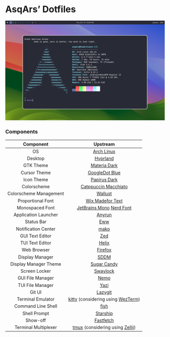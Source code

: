 # AsqArs’ Dotfiles

![Preview](assets/preview.png)

### Components

|       Component        |                                                     Upstream                                                      |
| :--------------------: | :---------------------------------------------------------------------------------------------------------------: |
|           OS           |                                    [Arch Linux](https://github.com/archlinux)                                     |
|        Desktop         |                                  [Hyprland](https://github.com/hyprwm/Hyprland)                                   |
|       GTK Theme        |                              [Materia Dark](https://github.com/nana-4/materia-theme)                              |
|      Cursor Theme      |                             [GoogleDot Blue](https://github.com/ful1e5/Google_Cursor)                             |
|       Icon Theme       |                   [Papirus Dark](https://github.com/PapirusDevelopmentTeam/papirus-icon-theme)                    |
|      Colorscheme       |                         [Catppuccin Macchiato](https://github.com/catppuccin/catppuccin)                          |
| Colorscheme Management |                             [Wallust](https://codeberg.org/explosion-mental/wallust)                              |
|   Proportional Font    |                          [Wix Madefor Text](https://github.com/wix-incubator/wixmadefor)                          |
|    Monospaced Font     | [JetBrains Mono](https://github.com/JetBrains/JetBrainsMono) [Nerd Font](https://github.com/ryanoasis/nerd-fonts) |
|  Application Launcher  |                                    [Anyrun](https://github.com/Kirottu/anyrun)                                    |
|       Status Bar       |                                       [Eww](https://github.com/elkowar/eww)                                       |
|  Notification Center   |                                     [mako](https://github.com/emersion/mako)                                      |
|    GUI Text Editor     |                                   [Zed](https://github.com/zed-industries/zed)                                    |
|    TUI Text Editor     |                                  [Helix](https://github.com/helix-editor/helix)                                   |
|      Web Browser       |                                  [Firefox](https://github.com/mozilla/gecko-dev)                                  |
|    Display Manager     |                                       [SDDM](https://github.com/sddm/sddm)                                        |
| Display Manager Theme  |                             [Sugar Candy](https://github.com/Kangie/sddm-sugar-candy)                             |
|     Screen Locker      |                                  [Swaylock](https://github.com/swaywm/swaylock)                                   |
|    GUI File Manager    |                                     [Nemo](https://github.com/linuxmint/nemo)                                     |
|    TUI File Manager    |                                      [Yazi](https://github.com/sxyazi/yazi)                                       |
|         Git UI         |                                [Lazygit](https://github.com/jesseduffield/lazygit)                                |
|   Terminal Emulator    |    [kitty](https://github.com/kovidgoyal/kitty) (considering using [WezTerm](https://github.com/wez/wezterm))     |
|   Command Line Shell   |                                 [fish](https://github.com/fish-shell/fish-shell)                                  |
|      Shell Prompt      |                                 [Starship](https://github.com/starship/starship)                                  |
|        Show-off        |                              [Fastfetch](https://github.com/fastfetch-cli/fastfetch)                              |
|  Terminal Multiplexer  |      [tmux](https://github.com/tmux/tmux) (considering using [Zellij](https://github.com/zellij-org/zellij))      |
